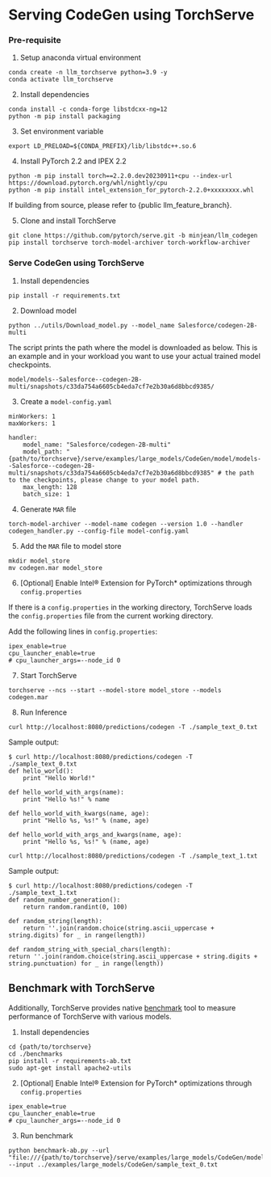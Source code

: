 # Serving CodeGen using TorchServe

### Pre-requisite
1. Setup anaconda virtual environment
```
conda create -n llm_torchserve python=3.9 -y
conda activate llm_torchserve
```

2. Install dependencies
```
conda install -c conda-forge libstdcxx-ng=12
python -m pip install packaging
```

3. Set environment variable
```
export LD_PRELOAD=${CONDA_PREFIX}/lib/libstdc++.so.6
```

4. Install PyTorch 2.2 and IPEX 2.2
```
python -m pip install torch==2.2.0.dev20230911+cpu --index-url https://download.pytorch.org/whl/nightly/cpu
python -m pip install intel_extension_for_pytorch-2.2.0+xxxxxxxx.whl
```
If building from source, please refer to {public llm_feature_branch}. 
	
5. Clone and install TorchServe
```
git clone https://github.com/pytorch/serve.git -b minjean/llm_codegen 
pip install torchserve torch-model-archiver torch-workflow-archiver
```

### Serve CodeGen using TorchServe
1. Install dependencies
```
pip install -r requirements.txt
```

2.  Download model
```
python ../utils/Download_model.py --model_name Salesforce/codegen-2B-multi
```
The script prints the path where the model is downloaded as below. This is an example and in your workload you want to use your actual trained model checkpoints.
```
model/models--Salesforce--codegen-2B-multi/snapshots/c33da754a6605cb4eda7cf7e2b30a6d8bbcd9385/
```

3. Create a `model-config.yaml`
```
minWorkers: 1
maxWorkers: 1

handler:
    model_name: "Salesforce/codegen-2B-multi"
    model_path: "{path/to/torchserve}/serve/examples/large_models/CodeGen/model/models--Salesforce--codegen-2B-multi/snapshots/c33da754a6605cb4eda7cf7e2b30a6d8bbcd9385" # the path to the checkpoints, please change to your model path.
    max_length: 128
    batch_size: 1
```

4. Generate `MAR` file
```
torch-model-archiver --model-name codegen --version 1.0 --handler codegen_handler.py --config-file model-config.yaml
```

5. Add the `MAR` file to model store
```
mkdir model_store
mv codegen.mar model_store
```

6. [Optional] Enable Intel® Extension for PyTorch* optimizations through `config.properties`

If there is a `config.properties` in the working directory, TorchServe loads the `config.properties` file from the current working directory.

Add the following lines in `config.properties`:
```
ipex_enable=true
cpu_launcher_enable=true
# cpu_launcher_args=--node_id 0
```

7. Start TorchServe
```
torchserve --ncs --start --model-store model_store --models codegen.mar
```

8. Run Inference
```
curl http://localhost:8080/predictions/codegen -T ./sample_text_0.txt
```
Sample output:
```
$ curl http://localhost:8080/predictions/codegen -T ./sample_text_0.txt
def hello_world():
    print "Hello World!"

def hello_world_with_args(name):
    print "Hello %s!" % name

def hello_world_with_kwargs(name, age):
    print "Hello %s, %s!" % (name, age)

def hello_world_with_args_and_kwargs(name, age):
    print "Hello %s, %s!" % (name, age)
```

```
curl http://localhost:8080/predictions/codegen -T ./sample_text_1.txt
```
Sample output:  
```
$ curl http://localhost:8080/predictions/codegen -T ./sample_text_1.txt
def random_number_generation():
    return random.randint(0, 100)

def random_string(length):
    return ''.join(random.choice(string.ascii_uppercase + string.digits) for _ in range(length))

def random_string_with_special_chars(length):
return ''.join(random.choice(string.ascii_uppercase + string.digits + string.punctuation) for _ in range(length))
```

## Benchmark with TorchServe 
Additionally, TorchServe provides native [benchmark](https://github.com/pytorch/serve/tree/master/benchmarks) tool to measure performance of TorchServe with various models. 

1. Install dependencies
```
cd {path/to/torchserve}
cd ./benchmarks
pip install -r requirements-ab.txt
sudo apt-get install apache2-utils
```

2. [Optional] Enable Intel® Extension for PyTorch* optimizations through `config.properties`
```
ipex_enable=true
cpu_launcher_enable=true
# cpu_launcher_args=--node_id 0
```

3. Run benchmark
```
python benchmark-ab.py --url "file:///{path/to/torchserve}/serve/examples/large_models/CodeGen/model_store/codegen.mar" --input ../examples/large_models/CodeGen/sample_text_0.txt
```
